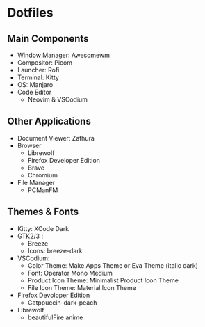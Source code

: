 # Dotfiles

## Main Components

- Window Manager: Awesomewm
- Compositor: Picom
- Launcher: Rofi
- Terminal: Kitty
- OS: Manjaro
- Code Editor
  - Neovim & VSCodium

## Other Applications

- Document Viewer: Zathura
- Browser
  - Librewolf
  - Firefox Developer Edition
  - Brave
  - Chromium
- File Manager
  - PCManFM

## Themes & Fonts

- Kitty: XCode Dark
- GTK2/3 :
  - Breeze
  - Icons: breeze-dark
- VSCodium: 
  - Color Theme: Make Apps Theme or Eva Theme (italic dark)
  - Font: Operator Mono Medium
  - Product Icon Theme: Minimalist Product Icon Theme
  - File Icon Theme: Material Icon Theme
- Firefox Devoloper Edition
  - Catppuccin-dark-peach
- Librewolf
  - beautifulFire anime